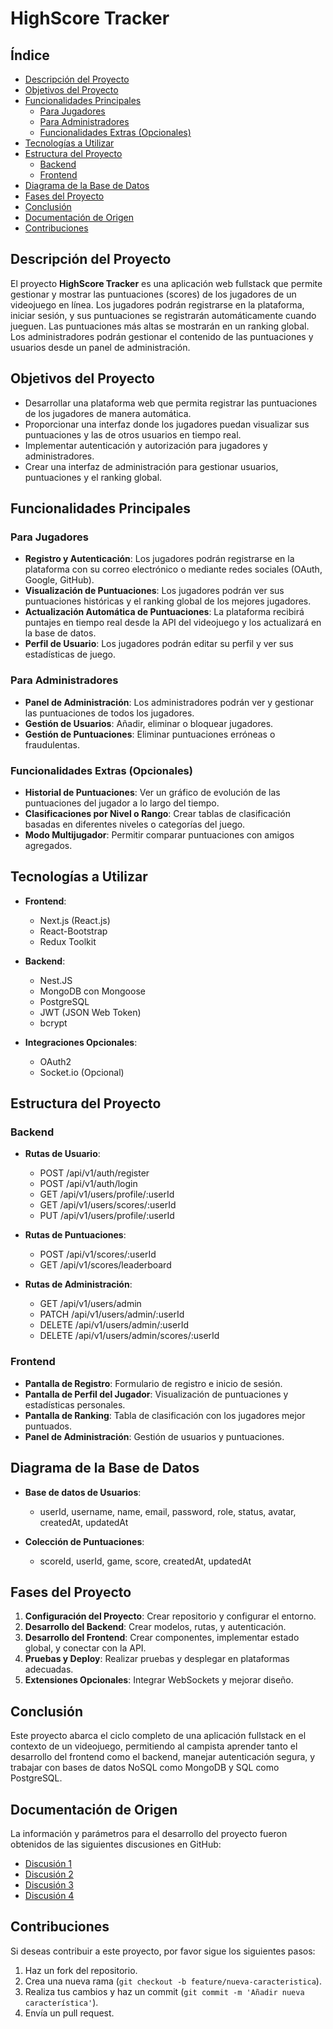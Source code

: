 # HighScore Tracker

## Índice

- [Descripción del Proyecto](#descripción-del-proyecto)
- [Objetivos del Proyecto](#objetivos-del-proyecto)
- [Funcionalidades Principales](#funcionalidades-principales)
  - [Para Jugadores](#para-jugadores)
  - [Para Administradores](#para-administradores)
  - [Funcionalidades Extras (Opcionales)](#funcionalidades-extras-opcionales)
- [Tecnologías a Utilizar](#tecnologías-a-utilizar)
- [Estructura del Proyecto](#estructura-del-proyecto)
  - [Backend](#backend)
  - [Frontend](#frontend)
- [Diagrama de la Base de Datos](#diagrama-de-la-base-de-datos)
- [Fases del Proyecto](#fases-del-proyecto)
- [Conclusión](#conclusión)
- [Documentación de Origen](#documentación-de-origen)
- [Contribuciones](#contribuciones)

## Descripción del Proyecto

El proyecto **HighScore Tracker** es una aplicación web fullstack que permite gestionar y mostrar las puntuaciones (scores) de los jugadores de un videojuego en línea. Los jugadores podrán registrarse en la plataforma, iniciar sesión, y sus puntuaciones se registrarán automáticamente cuando jueguen. Las puntuaciones más altas se mostrarán en un ranking global. Los administradores podrán gestionar el contenido de las puntuaciones y usuarios desde un panel de administración.

## Objetivos del Proyecto

- Desarrollar una plataforma web que permita registrar las puntuaciones de los jugadores de manera automática.
- Proporcionar una interfaz donde los jugadores puedan visualizar sus puntuaciones y las de otros usuarios en tiempo real.
- Implementar autenticación y autorización para jugadores y administradores.
- Crear una interfaz de administración para gestionar usuarios, puntuaciones y el ranking global.

## Funcionalidades Principales

### Para Jugadores

- **Registro y Autenticación**: Los jugadores podrán registrarse en la plataforma con su correo electrónico o mediante redes sociales (OAuth, Google, GitHub).
- **Visualización de Puntuaciones**: Los jugadores podrán ver sus puntuaciones históricas y el ranking global de los mejores jugadores.
- **Actualización Automática de Puntuaciones**: La plataforma recibirá puntajes en tiempo real desde la API del videojuego y los actualizará en la base de datos.
- **Perfil de Usuario**: Los jugadores podrán editar su perfil y ver sus estadísticas de juego.

### Para Administradores

- **Panel de Administración**: Los administradores podrán ver y gestionar las puntuaciones de todos los jugadores.
- **Gestión de Usuarios**: Añadir, eliminar o bloquear jugadores.
- **Gestión de Puntuaciones**: Eliminar puntuaciones erróneas o fraudulentas.

### Funcionalidades Extras (Opcionales)

- **Historial de Puntuaciones**: Ver un gráfico de evolución de las puntuaciones del jugador a lo largo del tiempo.
- **Clasificaciones por Nivel o Rango**: Crear tablas de clasificación basadas en diferentes niveles o categorías del juego.
- **Modo Multijugador**: Permitir comparar puntuaciones con amigos agregados.

## Tecnologías a Utilizar

- **Frontend**:
  - Next.js (React.js)
  - React-Bootstrap
  - Redux Toolkit

- **Backend**:
  - Nest.JS
  - MongoDB con Mongoose
  - PostgreSQL
  - JWT (JSON Web Token)
  - bcrypt

- **Integraciones Opcionales**:
  - OAuth2
  - Socket.io (Opcional)

## Estructura del Proyecto

### Backend

- **Rutas de Usuario**:
  - POST /api/v1/auth/register
  - POST /api/v1/auth/login
  - GET /api/v1/users/profile/:userId
  - GET /api/v1/users/scores/:userId
  - PUT /api/v1/users/profile/:userId

- **Rutas de Puntuaciones**:
  - POST /api/v1/scores/:userId
  - GET /api/v1/scores/leaderboard

- **Rutas de Administración**:
  - GET /api/v1/users/admin
  - PATCH /api/v1/users/admin/:userId
  - DELETE /api/v1/users/admin/:userId
  - DELETE /api/v1/users/admin/scores/:userId

### Frontend

- **Pantalla de Registro**: Formulario de registro e inicio de sesión.
- **Pantalla de Perfil del Jugador**: Visualización de puntuaciones y estadísticas personales.
- **Pantalla de Ranking**: Tabla de clasificación con los jugadores mejor puntuados.
- **Panel de Administración**: Gestión de usuarios y puntuaciones.

## Diagrama de la Base de Datos

- **Base de datos de Usuarios**:
  - userId, username, name, email, password, role, status, avatar, createdAt, updatedAt

- **Colección de Puntuaciones**:
  - scoreId, userId, game, score, createdAt, updatedAt

## Fases del Proyecto

1. **Configuración del Proyecto**: Crear repositorio y configurar el entorno.
2. **Desarrollo del Backend**: Crear modelos, rutas, y autenticación.
3. **Desarrollo del Frontend**: Crear componentes, implementar estado global, y conectar con la API.
4. **Pruebas y Deploy**: Realizar pruebas y desplegar en plataformas adecuadas.
5. **Extensiones Opcionales**: Integrar WebSockets y mejorar diseño.

## Conclusión

Este proyecto abarca el ciclo completo de una aplicación fullstack en el contexto de un videojuego, permitiendo al campista aprender tanto el desarrollo del frontend como el backend, manejar autenticación segura, y trabajar con bases de datos NoSQL como MongoDB y SQL como PostgreSQL.

## Documentación de Origen

La información y parámetros para el desarrollo del proyecto fueron obtenidos de las siguientes discusiones en GitHub:

- [Discusión 1](https://github.com/alejo8591/DWFSH3-178/discussions/7)
- [Discusión 2](https://github.com/alejo8591/DWFSH3-178/discussions/6)
- [Discusión 3](https://github.com/alejo8591/DWFSH3-178/discussions/8)
- [Discusión 4](https://github.com/alejo8591/DWFSH3-178/discussions/9)

## Contribuciones

Si deseas contribuir a este proyecto, por favor sigue los siguientes pasos:

1. Haz un fork del repositorio.
2. Crea una nueva rama (`git checkout -b feature/nueva-caracteristica`).
3. Realiza tus cambios y haz un commit (`git commit -m 'Añadir nueva característica'`).
4. Envía un pull request.
